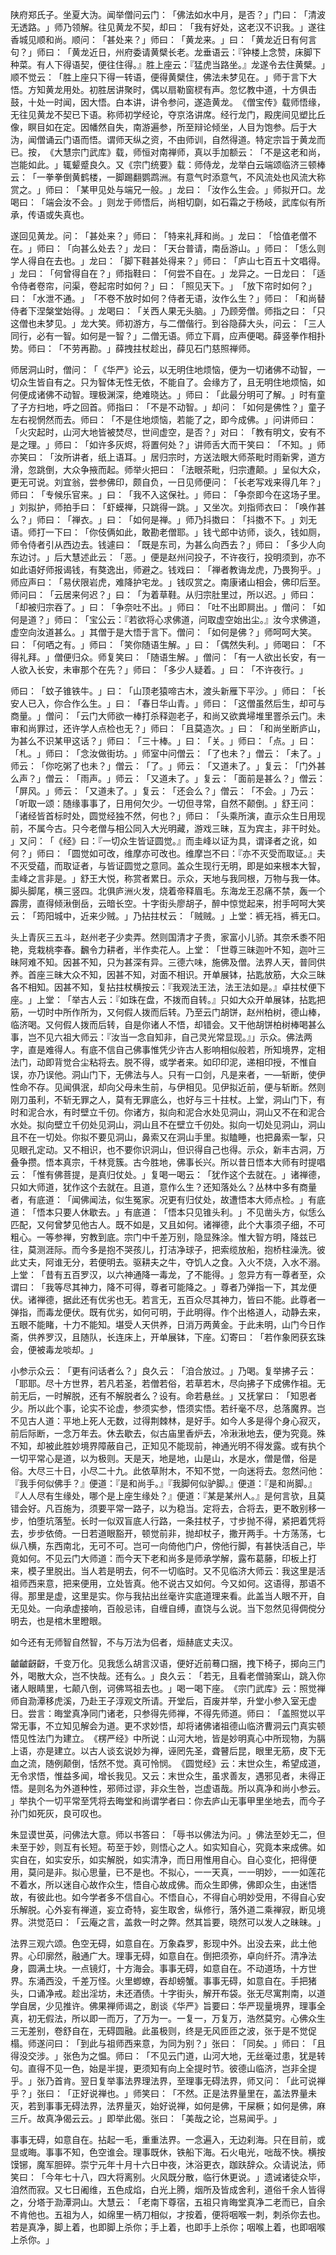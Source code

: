 陕府郑氏子。坐夏大沩。闻举僧问云门：​「佛法如水中月，是否？​」门曰：​「清波无透路。​」师乃领解。往见黄龙不契，却曰：​「我有好处，这老汉不识我。​」遂往香城见顺和尚。顺问：​「甚处来？​」师曰：​「黄龙来。​」曰：​「黄龙近日有何言句？​」师曰：​「黄龙近日，州府委请黄檗长老。龙垂语云：『钟楼上念赞，床脚下种菜。有人下得语契，便往住得。』胜上座云：『猛虎当路坐。』龙遂令去住黄檗。​」顺不觉云：​「胜上座只下得一转语，便得黄檗住，佛法未梦见在。​」师于言下大悟。方知黄龙用处。初胜居讲聚时，偶以扇勒窗棂有声。忽忆教中道，十方俱击鼓，十处一时闻，因大悟。白本讲，讲令参问，遂造黄龙。​《僧宝传》载师悟缘，无往见黄龙不契已下语。称师初学经论，夺京洛讲席。经行龙门，殿庑间见塑比丘像，瞑目如在定。因幡然自失，南游遍参，所至辩论倾坐，人目为饱参。后于大沩，闻僧诵云门语而悟。谓师天纵之资，不由师训，自然得道。特定宗旨于黄龙而已。按，​《大慧宗门武库》载，师恒对南禅师，真以手加额云：​「不是这老和尚，岂能如此。​」辄颦蹙良久。又《宗门统要》载：师侍龙，龙举白云端颂临济三顿棒云：​「一拳拳倒黄鹤楼，一脚踢翻鹦鹉洲。有意气时添意气，不风流处也风流大称赏之。​」师曰：​「某甲见处与端兄一般。​」龙曰：​「汝作么生会。​」师拟开口。龙喝曰：​「端会汝不会。​」则龙于师悟后，尚相切劘，如石霜之于杨岐，武库似有所承，传语或失真也。

遂回见黄龙。问：​「甚处来？​」师曰：​「特来礼拜和尚。​」龙曰：​「恰值老僧不在。​」师曰：​「向甚么处去？​」龙曰：​「天台普请，南岳游山。​」师曰：​「恁么则学人得自在去也。​」龙曰：​「脚下鞋甚处得来？​」师曰：​「庐山七百五十文唱得。​」龙曰：​「何曾得自在？​」师指鞋曰：​「何尝不自在。​」龙异之。一日龙曰：​「适令侍者卷帘，问渠，卷起帘时如何？​」曰：​「照见天下。​」​「放下帘时如何？​」曰：​「水泄不通。​」​「不卷不放时如何？侍者无语，汝作么生？​」师曰：​「和尚替侍者下涅槃堂始得。​」龙喝曰：​「关西人果无头脑。​」乃顾旁僧。师指之曰：​「只这僧也未梦见。​」龙大笑。师初游方，与二僧偕行。到谷隐薛大头，问云：​「三人同行，必有一智。如何是一智？​」二僧无语。师立下肩，应声便喝。薛竖拳作相扑势。师曰：​「不劳再勘。​」薛拽拄杖趁出，薛见石门慈照禅师。

师居洞山时，僧问：​「​《华严》论云，以无明住地烦恼，便为一切诸佛不动智，一切众生皆自有之。只为智体无性无依，不能自了。会缘方了，且无明住地烦恼，如何便成诸佛不动智。理极渊深，绝难晓达。​」师曰：​「此最分明可了解。​」时有童了子方扫地，呼之回首。师指曰：​「不是不动智。​」却问：​「如何是佛性？​」童子左右视惘然而去。师曰：​「不是住地烦恼，若能了之，即今成佛。​」问讲师曰：​「火灾起时，山河大地皆被焚尽，世间虚空，是否？​」对曰：​「教有明文，安有不是之理。​」师曰：​「如许多灰烬，将置何处？​」讲师舌大而干笑曰：​「不知。​」师亦笑曰：​「汝所讲者，纸上语耳。​」居归宗时，方送法眼大师茶毗时雨新霁，道方滑，忽跳倒，大众争掖而起。师举火把曰：​「法眼茶毗，归宗遭颠。​」呈似大众，更无可说。刘宜翁，尝参佛印，颇自负，一日见师便问：​「长老写戏来得几年？​」师曰：​「专候乐官来。​」曰：​「我不入这保社。​」师曰：​「争奈即今在这场子里。​」刘拟护，师拍手曰：​「虾蟆禅，只跳得一跳。​」又坐次。刘指师衣曰：​「唤作甚么？​」师曰：​「禅衣。​」曰：​「如何是禅。​」师乃抖擞曰：​「抖擞不下。​」刘无语。师打一下曰：​「你伎俩如此，敢勘老僧耶。​」钱弋郎中访师，谈久，钱如厕，师令侍者引从西边去。钱遽曰：​「既是东司，为甚么向西去？​」师曰：​「多少人向东边讨。​」后大慧述此云：​「恶。​」便是赵州问投子，不许夜行，投明须到，亦不如此语好师报谒钱，有獒逸出，师避之。钱戏曰：​「禅者教诲龙虎，乃畏狗乎。​」师应声曰：​「易伏限岩虎，难降护宅龙。​」钱叹赏之。南康诸山相会，佛印后至。师问曰：​「云居来何迟？​」曰：​「为着草鞋。从归宗肚里过，所以迟。​」师曰：​「却被归宗吞了。​」曰：​「争奈吐不出。​」师曰：​「吐不出即屙出。​」僧问：​「如何是道？​」师曰：​「宝公云：『若欲将心求佛道，问取虚空始出尘。』汝今求佛道，虚空向汝道甚么。​」其僧于是大悟于言下。僧问：​「如何是佛？​」师呵呵大笑。曰：​「何哂之有。​」师曰：​「笑你随语生解。​」曰：​「偶然失利。​」师喝曰：​「不得礼拜。​」僧便归众。师复笑曰：​「随语生解。​」僧问：​「有一人欲出长安，有一人欲入长安，未审那个在先？​」师曰：​「多少人疑着。​」曰：​「不许夜行。​」

师曰：​「蚊子锥铁牛。​」曰：​「山顶老猿啼古木，渡头新雁下平沙。​」师曰：​「长安人已入，你合作么生。​」曰：​「春日华山青。​」师曰：​「这僧虽然后生，却可与商量。​」僧问：​「云门大师欲一棒打杀释迦老子，和尚又欲粪埽堆里罯杀云门。未审和尚罪过，还许学人点检也无？​」师曰：​「且莫造次。​」曰：​「和尚坐断庐山，为甚么不识某甲这话？​」师曰：​「三十棒。​」曰：​「关。​」师曰：​「点。​」曰：​「札。​」师曰：​「念汝做街坊。​」师室中问僧云：​「了也未？​」僧云：​「未了。​」师云：​「你吃粥了也未？​」僧云：​「了。​」师云：​「又道未了。​」复云：​「门外甚么声？​」僧云：​「雨声。​」师云：​「又道未了。​」复云：​「面前是甚么？​」僧云：​「屏风。​」师云：​「又道未了。​」复云：​「还会么？​」僧云：​「不会。​」乃云：​「听取一颂：随缘事事了，日用何欠少。一切但寻常，自然不颠倒。​」舒王问：​「诸经皆首标时处，圆觉经独不然，何也？​」师曰：​「头乘所演，直示众生日用现前，不属今古。只今老僧与相公同入大光明藏，游戏三昧，互为宾主，非干时处。​」又问：​「​《经》曰：『一切众生皆证圆觉。』而圭峰以证为具，谓译者之讹，如何？​」师曰：​「圆觉如可改，维摩亦可改也。维摩岂不曰：『亦不灭受而取证。』夫不灭受蕴，而取证者，与皆证圆觉之意同。盖众生现行无明，即是如来根本大智，圭峰之言非是。​」舒王大悦，称赏者累日。示众，天地与我同根，万物与我一体。脚头脚尾，横三竖四。北俱庐洲火发，烧着帝释眉毛。东海龙王忍痛不禁，轰一个霹雳，直得倾湫倒岳，云暗长空。十字街头廖胡子，醉中惊觉起来，拊手呵呵大笑云：​「筠阳城中，近来少贼。​」乃拈拄杖云：​「贼贼。​」上堂：裤无裆，裤无口。

头上青灰三五斗，赵州老子少卖弄。然则国清才子贵，家富小儿骄。其奈禾黍不阳艳，竞栽桃李春。飜令力耕者，半作卖花人。上堂：​「世尊三昧迦叶不知，迦叶三昧阿难不知。因甚不知，只为甚深有异。三德六味，施佛及僧。法界人天，普同供养。首座三昧大众不知，因甚不知，对面不相识。开单展钵，拈匙放筋，大众三昧各不相知。因甚不知，复拈拄杖横按云：『我观法王法，法王法如是。』卓拄杖便下座。​」上堂：​「举古人云：『如珠在盘，不拨而自转。』只如大众开单展钵，拈匙把筋，一切时中所作所为，又何假人拨而后转。乃至云门胡饼，赵州柏树，德山棒，临济喝。又何假人拨而后转，自是你诸人不悟，却错会。又干他胡饼柏树棒喝甚么事，岂不见六祖大师云：『汝当一念自知非，自己灵光常显现。』」示众。佛法两字，直是难得人。有底不信自己佛事惟凭少许古人影响相似般若，所知境界，定相法门，动即背觉合尘粘将去。脱不得，或学者来。如印印泥，递相印授，不惟自误，亦乃误他。洞山门下，无佛法与人。只有一口剑，凡是来者，一—斩断，使伊性命不存。见闻俱泯，却向父母未生前，与伊相见。见伊拟近前，便与斩断。然则刚刀虽利，不斩无罪之人，莫有无罪底么，也好与三十拄杖。上堂，洞山门下，有时和泥合水，有时壁立千仞。你诸方，拟向和泥合水处见洞山，洞山又不在和泥合水处。拟向壁立千仞处见洞山，洞山且不在壁立千仞处。拟向一切处见洞山，洞山且不在一切处。你拟不要见洞山，鼻索又在洞山手里。拟瞌睡，也把鼻索一掣，只见眼孔定动。又不相识，也不要你识洞山，但识得自己也得。示众，新丰古洞，万叠争攒。悟本真宗，千林竞簇。古今胜地，佛事长兴。所以昔日悟本大师有时提唱云：​「惟有佛菩提，是真归仗处。​」复喝一喝云：​「犹作这个去就在。​」诸禅德，只如大师道，犹作这个去就在。且道，意作么生？还知落处么？丛林中多有商量者，有底道：​「闻佛闻法，似生冤家。况更有归仗处，故遭悟本大师点检。​」有底道：​「悟本只要人休歇去。​」有底道：​「悟本只见锥头利。​」不见凿头方，似恁么匹配，又何曾梦见他古人。既不如是，又且如何。诸禅德，此个大事须子细，不可粗心。一等参禅，穷教到底。宗门中千差万别，隐显殊涂。惟大智方明，降兹已往，莫测涯际。而今多是抱不哭孩儿，打洁净球子，把索缆放船，抱桥柱澡洗。彼此丈夫，阿谁无分，若便明去。驱耕夫之牛，夺饥人之食。入火不烧，入水不溺。上堂：​「昔有五百罗汉，以六神通降一毒龙，了不能得。​」忽异方有一尊者至，众谓曰：​「我等尽其神力，降不可得，尊者可能降之。​」尊者乃弹指一下，其龙便伏。诸禅德，据此还有优劣也无。若言无，五百众尽其神力，皆曰不能。此尊者一弹指，而毒龙便伏。既有优劣，如何可明，于此明得。作个出格道人，动静去来，五眼不能睹，十力不能知。堪受人天供养，日消万两黄金。于此未明，山门今日作斋，供养罗汉，且随队，长连床上，开单展钵，下座。幻寄曰：​「若作象罔获玄珠会，便被毒龙啖却。​」

小参示众云：​「更有问话者么？​」良久云：​「洎合放过。​」乃喝。复举拂子云：​「耶耶。尽十方世界，若凡若圣，若僧若俗，若草若木，尽向拂子下成佛作祖。无前无后，一时解脱，还有不解脱者么？设有。命若悬丝。​」又抚掌曰：​「知恩者少。所以此个事，论实不论虚，参须实参，悟须实悟。若纤毫不尽，总落魔界。岂不见古人道：平地上死人无数，过得荆棘林，是好手。如今人多是得个身心寂灭，前后际断，一念万年去。休去歇去，似古庙里香炉去，冷湫湫地去，便为究竟。殊不知，却被此胜妙境界障蔽自己，正知见不能现前，神通光明不得发露。或有执个一切平常心是道，以为极则。天是天，地是地，山是山，水是水，僧是僧，俗是俗。大尽三十日，小尽二十九。此依草附木，不知不觉，一向迷将去。忽然问他：『我手何似佛手？』便道：『是和尚手。』『我脚何似驴脚。』便道：『是和尚脚。』『人人尽有生缘处，哪个是上座生缘处？』便道：『某是某州人。』是何言欤，且莫错会好。凡百施为，须要平常一路子，以为稳当。定将去，合将去，更不敢别移一步，怕堕坑落堑。长时一似双盲底人行路，一条拄杖子，寸步抛不得，紧把着凭将去，步步依倚。一日若道眼豁开，顿觉前非，抛却杖子，撒开两手。十方荡荡，七纵八横，东西南北，无可不可。岂可一向倚他门户，傍他行脚，有甚快活自己，毕竟如何。不见云门大师道：而今天下老和尚多是师承学解，露布葛藤，印板上打来，模子里脱出。当人若是明去，何不一切临时。又不见临济大师云：我这里是活祖师西来意，把来便用，立处皆真。他不说古又如何。今又如何。这语得，那语不得。那里是虚，这里是实。你与我拈出丝毫许实底道理来看。此盖当人眼不开，自无见处。一向承虚接响，百般忌讳，自缠自缚，直饶与么说。当下忽然见得倜傥分明去，也是棺木里瞪眼。

如今还有无师智自然智，不与万法为侣者，烜赫底丈夫汉。

䶥䶥齖齖，千变万化。见我恁么胡言汉语，便好近前蓦口捆，拽下椅子，掷向三门外，喝散大众，岂不快哉。还有么。​」良久云：​「若无，且看老僧骑案山，跳入你诸人眼睛里，七颠八倒，诃佛骂祖去也。​」喝一喝下座。​《宗门武库》云：照觉禅师自泐潭移虎溪，乃赴王子淳观文所请。开堂后，百废并举，升堂小参入室无虚日。尝言：晦堂真净同门诸老，只参得先师禅，不得先师道。师曰：​「盖照觉以平常无事，不立知见解会为道。更不求妙悟，却将诸佛诸祖德山临济曹洞云门真实顿悟见性法门为建立。​《楞严经》中所说：山河大地，皆是妙明真心中所现物，为膈上语，亦是建立。以古人谈玄说妙为禅，诬罔先圣，聋瞽后昆，眼里无筋，皮下无血之流，随例颠倒，恬然不觉。真可怜悯。​《圆觉经》云：末世众生，希望成道，无令求悟，惟益多闻，增长我见。又云：末世众生，虽求善友，遇邪见者，未得正悟。是则名为外道种性，邪师过谬，非众生咎，岂虚语哉。所以真净和尚小参云。​」举执个一切平常至凭将去晦堂和尚谓学者曰：你去庐山无事甲里坐地去，而今子孙门如死灰，良可叹也。

朱显谟世英，问佛法大意。师以书答曰：​「辱书以佛法为问。​」佛法至妙无二，但未至于妙，则互有长短。苟至于妙，则悟心之人。如实知自心，究竟本来成佛。如实自在，如实安乐，如实解脱，如实清净，而日用惟用自心。自心变化，把得便用，莫问是非。拟心思量，已不是也。不拟心，一一天真，一一明妙，一一如莲花不着水，所以迷自心故作众生，悟自心故成佛。而众生即佛，佛即众生，由迷悟故，有彼此也。如今学者多不信自心。不悟自心，不得自心明妙受用，不得自心安乐解脱。心外妄有禅道，妄立奇特，妄生取舍，纵修行，落外道二乘禅寂，断见境界。洪觉范曰：​「云庵之言，盖救一时之弊。然其旨要，晓然可以发人之昧昧。​」

法界三观六颂。色空无碍，如意自在。万象森罗，影现中外。出没去来，此土他界。心印廓然，融通广大。理事无碍，如意自在。倒把须弥，卓向纤芥。清净法身，圆满土块。一点镜灯，十方海会。事事无碍，如意自在。不动道场，十方世界。东涌西没，千差万怪。火里蝍蟟，吞却螃蟹。事事无碍，如意自在。手把猪头，口诵净戒。趁出淫坊，未还酒债。十字街头，解开布袋。张无尽寓荆南，以道学自居，少见推许。佛果禅师谒之，剧谈《华严》旨要曰：华严现量境界，理事全真，初无假法，所以即一而万，了万为一。一复一，万复万，浩然莫穷。心佛众生三无差别，卷舒自在，无碍圆融。此虽极则，终是无风匝匝之波，张于是不觉促榻。师遂问曰：​「到此与祖师西来意，为同为别？​」张曰：​「同矣。​」师曰：​「且得没交涉。​」张色为之愠。师曰：​「不见云门道，山河大地，无丝毫过患，犹是转句。直得不见一色，始是半提，更须知有向上全提时节。彼德山临济，岂非全提乎。​」张乃首肯。翌日复举事法界理法界，至理事无碍法界，师又问：​「此可说禅乎？​」张曰：​「正好说禅也。​」师笑曰：​「不然。正是法界量里在，盖法界量未灭，若到事事无碍法界，法界量灭，始好说禅，如何是佛，干屎橛；如何是佛，麻三斤。故真净偈云云。​」即举此偈。张曰：​「美哉之论，岂易闻乎。​」

事事无碍，如意自在。拈起一毛，重重法界。一念遍入，无边刹海。只在目前，或显或晦。事事不知，色空谁会。理事既休，铁船下海。石火电光，咄哉不快。横按馍铘，魔军胆碎。崇宁元年十月十六日中夜，沐浴更衣，跏趺辞众。众请说法，师笑曰：​「今年七十八，四大将离别。火风既分散，临行休更说。​」遗诫诸徒众毕，洎然而寂。又七日阇维，五色成焰，白光上腾，烟所及皆成舍利，道俗千余人皆得之，分塔于泐潭洞山。大慧云：​「老南下尊宿，五祖只肯晦堂真净二老而已，自余不肯他也。五祖为人，如绵里一柄刀相似，才按着，便将咽喉一刺，刺杀你去也。若是真净，脚上着，也即脚上杀你；手上着，也即手上杀你；咽喉上着，也即咽喉上杀你。​」